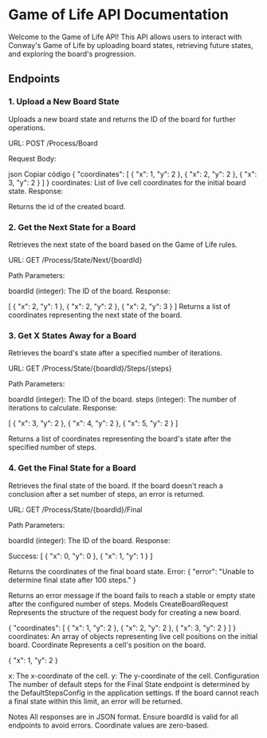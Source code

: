 # Game of Life API Documentation
Welcome to the Game of Life API! This API allows users to interact with Conway's Game of Life by uploading board states, retrieving future states, and exploring the board's progression.

## Endpoints
### 1. Upload a New Board State
Uploads a new board state and returns the ID of the board for further operations.

URL: POST /Process/Board

Request Body:

json
Copiar código
{
    "coordinates": [
        { "x": 1, "y": 2 },
        { "x": 2, "y": 2 },
        { "x": 3, "y": 2 }
    ]
}
coordinates: List of live cell coordinates for the initial board state.
Response:

Returns the id of the created board.

### 2. Get the Next State for a Board
Retrieves the next state of the board based on the Game of Life rules.

URL: GET /Process/State/Next/{boardId}

Path Parameters:

boardId (integer): The ID of the board.
Response:

[
    { "x": 2, "y": 1 },
    { "x": 2, "y": 2 },
    { "x": 2, "y": 3 }
]
Returns a list of coordinates representing the next state of the board.

### 3. Get X States Away for a Board
Retrieves the board's state after a specified number of iterations.

URL: GET /Process/State/{boardId}/Steps/{steps}

Path Parameters:

boardId (integer): The ID of the board.
steps (integer): The number of iterations to calculate.
Response:

[
    { "x": 3, "y": 2 },
    { "x": 4, "y": 2 },
    { "x": 5, "y": 2 }
]

Returns a list of coordinates representing the board's state after the specified number of steps.

### 4. Get the Final State for a Board
Retrieves the final state of the board. If the board doesn't reach a conclusion after a set number of steps, an error is returned.

URL: GET /Process/State/{boardId}/Final

Path Parameters:

boardId (integer): The ID of the board.
Response:

Success:
[
    { "x": 0, "y": 0 },
    { "x": 1, "y": 1 }
]

Returns the coordinates of the final board state.
Error:
{
    "error": "Unable to determine final state after 100 steps."
}

Returns an error message if the board fails to reach a stable or empty state after the configured number of steps.
Models
CreateBoardRequest
Represents the structure of the request body for creating a new board.

{
    "coordinates": [
        { "x": 1, "y": 2 },
        { "x": 2, "y": 2 },
        { "x": 3, "y": 2 }
    ]
}
coordinates: An array of objects representing live cell positions on the initial board.
Coordinate
Represents a cell's position on the board.

{
    "x": 1,
    "y": 2
}

x: The x-coordinate of the cell.
y: The y-coordinate of the cell.
Configuration
The number of default steps for the Final State endpoint is determined by the DefaultStepsConfig in the application settings. If the board cannot reach a final state within this limit, an error will be returned.

Notes
All responses are in JSON format.
Ensure boardId is valid for all endpoints to avoid errors.
Coordinate values are zero-based.
